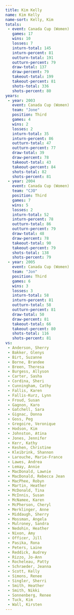 ```yaml
---
title: Kim Kelly
name: Kim Kelly
name-sort: Kelly, Kim
totals:
 - event: Canada Cup (Women)
   games: 17
   wins: 10
   losses: 7
   inturn-total: 145
   inturn-percent: 81
   outturn-total: 191
   outturn-percent: 79
   draw-total: 137
   draw-percent: 79
   takeout-total: 199
   takeout-percent: 81
   shots-total: 336
   shots-percent: 80
years:
 - year: 2003
   event: Canada Cup (Women)
   team: "Jone"
   position: Third
   games: 4
   wins: 2
   losses: 2
   inturn-total: 35
   inturn-percent: 86
   outturn-total: 47
   outturn-percent: 77
   draw-total: 39
   draw-percent: 78
   takeout-total: 43
   takeout-percent: 84
   shots-total: 82
   shots-percent: 81
 - year: 2004
   event: Canada Cup (Women)
   team: "CJO"
   position: Third
   games: 7
   wins: 5
   losses: 2
   inturn-total: 52
   inturn-percent: 78
   outturn-total: 86
   outturn-percent: 79
   draw-total: 48
   draw-percent: 78
   takeout-total: 90
   takeout-percent: 79
   shots-total: 138
   shots-percent: 79
 - year: 2005
   event: Canada Cup (Women)
   team: "Jon"
   position: Third
   games: 6
   wins: 3
   losses: 3
   inturn-total: 58
   inturn-percent: 81
   outturn-total: 58
   outturn-percent: 81
   draw-total: 50
   draw-percent: 81
   takeout-total: 66
   takeout-percent: 80
   shots-total: 116
   shots-percent: 81
vs:
 - Anderson, Sherry
 - Bakker, Glenys
 - Birt, Suzanne
 - Borne, Brandee
 - Breen, Theresa
 - Burgess, Allyson
 - Carter, Sasha
 - Cordina, Sheri
 - Cunningham, Cathy
 - Fallis, Karen
 - Fallis-Kurz, Lynn
 - Froud, Susan
 - Gagnon, Karo
 - Gatchell, Sara
 - Gignac, Donna
 - Goss, Peg
 - Gregoire, Veronique
 - Hodson, Kim
 - Johnston, Atina
 - Jones, Jennifer
 - Kerr, Kathy
 - Keshen, Christine
 - Kleibrink, Shannon
 - Larouche, Marie-France
 - Lawes, Andrea
 - Lemay, Annie
 - MacDonald, Lawnie
 - MacDonald, Rebecca Jean
 - MacPhee, Robyn
 - Martin, Heather
 - McDonald, Tina
 - McInnis, Susan
 - McNamee, Karen
 - McPherson, Cheryl
 - Merklinger, Anne
 - Middaugh, Sherry
 - Mossman, Angela
 - Mulroney, Sandra
 - Nedohin, Heather
 - Nixon, Amy
 - Officer, Jill
 - Pasika, Rona
 - Peters, Laine
 - Reddick, Audrey
 - Rizzo, Jo-Ann
 - Rocheleau, Patty
 - Schraeder, Jeanna
 - Scott, Kelly
 - Simons, Renee
 - Singler, Sherri
 - Smith, Heather
 - Smith, Nikki
 - Sonnenberg, Renee
 - Tuck, Kim
 - Wall, Kirsten
---
```

